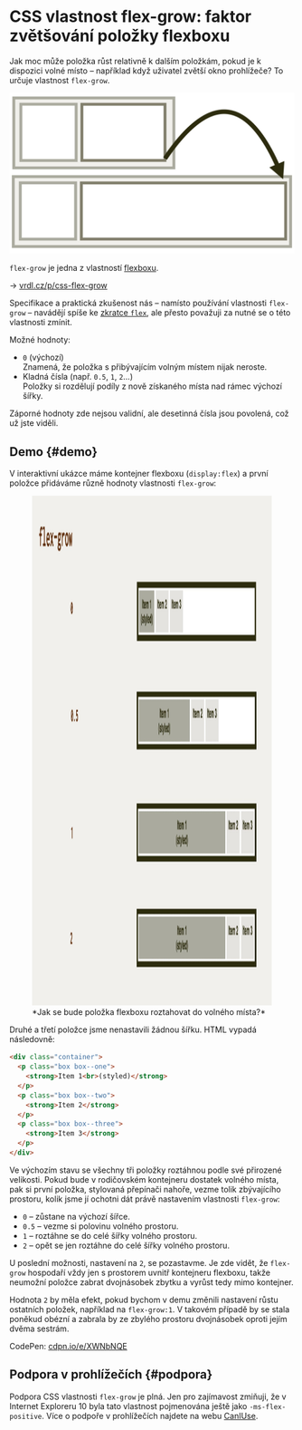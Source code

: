# CSS vlastnost flex-grow: faktor zvětšování položky flexboxu

Jak moc může položka růst relativně k dalším položkám, pokud je k dispozici volné místo – například když uživatel zvětší okno prohlížeče? To určuje vlastnost `flex-grow`.

<div class="connected" markdown="1">

![CSS vlastnost flex-grow](../dist/images/medium/vdlayout/css-flex-grow-schema.jpg)

<div class="web-only" markdown="1">

`flex-grow` je jedna z vlastností [flexboxu](css-flexbox.md).

</div>

<div class="ebook-only" markdown="1">

→ [vrdl.cz/p/css-flex-grow](https://www.vzhurudolu.cz/prirucka/css-flex-grow)

</div>

</div>

Specifikace a praktická zkušenost nás – namísto používání vlastnosti `flex-grow` – navádějí spíše ke [zkratce `flex`](css-flex.md), ale přesto považuji za nutné se o této vlastnosti zmínit.

Možné hodnoty:

- `0` (výchozí)  
Znamená, že položka s přibývajícím volným místem nijak neroste.
- Kladná čísla (např. `0.5`, `1`, `2`…)  
Položky si rozdělují podíly z nově získaného místa nad rámec výchozí šířky.

Záporné hodnoty zde nejsou validní, ale desetinná čísla jsou povolená, což už jste viděli.

<!-- AdSnippet -->

## Demo {#demo}

V interaktivní ukázce máme kontejner flexboxu (`display:flex`) a první položce přidáváme různě hodnoty vlastnosti `flex-grow`:

<figure>
<img src="../dist/images/original/vdlayout/css-flex-grow.jpg" width="1600" height="900" alt="CSS vlastnost flex-shrink">
<figcaption markdown="1">
*Jak se bude položka flexboxu roztahovat do volného místa?*
</figcaption>
</figure>

Druhé a třetí položce jsme nenastavili žádnou šířku. HTML vypadá následovně:

```html
<div class="container">
  <p class="box box--one">
    <strong>Item 1<br>(styled)</strong>
  </p>
  <p class="box box--two">
    <strong>Item 2</strong>
  </p>
  <p class="box box--three">
    <strong>Item 3</strong>
  </p>  
</div>
```

Ve výchozím stavu se všechny tři položky roztáhnou podle své přirozené velikosti.
Pokud bude v rodičovském kontejneru dostatek volného místa, pak si první položka, stylovaná přepínači nahoře, vezme tolik zbývajícího prostoru, kolik jsme jí ochotni dát právě nastavením vlastnosti `flex-grow`:

- `0` – zůstane na výchozí šířce.
- `0.5` – vezme si polovinu volného prostoru.
- `1` – roztáhne se do celé šířky volného prostoru.
- `2` – opět se jen roztáhne do celé šířky volného prostoru.

U poslední možnosti, nastavení na `2`, se pozastavme. Je zde vidět, že `flex-grow` hospodaří vždy jen s prostorem uvnitř kontejneru flexboxu, takže neumožní položce zabrat dvojnásobek zbytku a vyrůst tedy mimo kontejner.

<!-- AdSnippet -->

Hodnota `2` by měla efekt, pokud bychom v demu změnili nastavení růstu ostatních položek, například na `flex-grow:1`. V takovém případě by se stala poněkud obézní a zabrala by ze zbylého prostoru dvojnásobek oproti jejím dvěma sestrám.

CodePen: [cdpn.io/e/XWNbNQE](https://codepen.io/machal/pen/XWNbNQE?editors=0000)

## Podpora v prohlížečích {#podpora}

Podpora CSS vlastnosti `flex-grow` je plná. Jen pro zajímavost zmiňuji, že v Internet Exploreru 10 byla tato vlastnost pojmenována ještě jako `-ms-flex-positive`. Více o podpoře v prohlížečích najdete na webu [CanIUse](https://caniuse.com/mdn-css_properties_flex-grow).

<!-- AdSnippet -->
